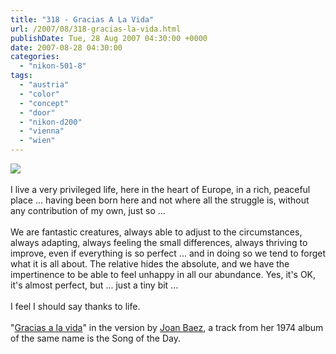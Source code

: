 ```yaml
---
title: "318 - Gracias A La Vida"
url: /2007/08/318-gracias-la-vida.html
publishDate: Tue, 28 Aug 2007 04:30:00 +0000
date: 2007-08-28 04:30:00
categories: 
  - "nikon-501-8"
tags: 
  - "austria"
  - "color"
  - "concept"
  - "door"
  - "nikon-d200"
  - "vienna"
  - "wien"
---
```

<a href="https://d25zfm9zpd7gm5.cloudfront.net/1200x1200/2007/20070827_174625_nx_ps.jpg"><img src="https://d25zfm9zpd7gm5.cloudfront.net/0600x0600/2007/20070827_174625_nx_ps.jpg"/></a><br/><br/>I live a very privileged life, here in the heart of Europe, in a rich, peaceful place ... having been born here and not where all the struggle is, without any contribution of my own, just so ...<br/><br/>We are fantastic creatures, always able to adjust to the circumstances, always adapting, always feeling the small differences, always thriving to improve, even if everything is so perfect ... and in doing so we tend to forget what it is all about. The relative hides the absolute, and we have the impertinence to be able to feel unhappy in all our abundance. Yes, it's OK, it's almost perfect, but ... just a tiny bit ...<br/><br/>I feel I should say thanks to life.<br/><br/>"<a href="http://www.geocities.com/Vienna/Strasse/1791/chile/gracias.html" target="_blank">Gracias a la vida</a>" in the version by <a href="http://www.amazon.com/Gracias-Vida-Joan-Baez/dp/B000006SNG" target="_blank">Joan Baez</a>, a track from her 1974 album of the same name is the Song of the Day.
